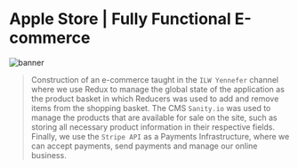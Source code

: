 # Apple Store | Fully Functional E-commerce

![banner](banner.png)

> Construction of an e-commerce taught in the `ILW Yennefer` channel where we use Redux to manage the global state of the application as the product basket in which Reducers was used to add and remove items from the shopping basket. The CMS `Sanity.io` was used to manage the products that are available for sale on the site, such as storing all necessary product information in their respective fields. Finally, we use the `Stripe API` as a Payments Infrastructure, where we can accept payments, send payments and manage our online business.
